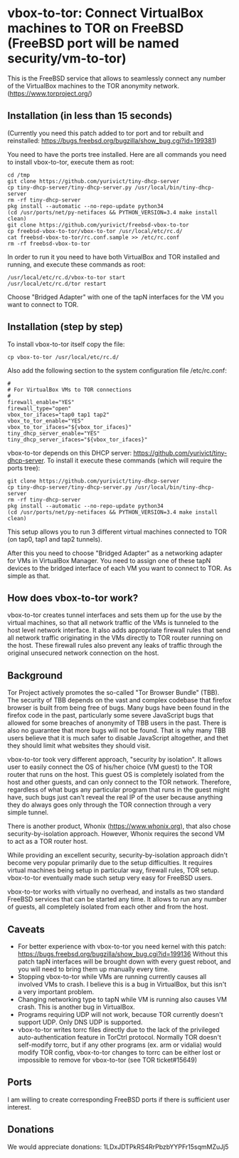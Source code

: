 # vbox-to-tor: Connect VirtualBox machines to TOR on FreeBSD (FreeBSD port will be named security/vm-to-tor)

This is the FreeBSD service that allows to seamlessly connect any number of the VirtualBox machines to the TOR anonymity network. (https://www.torproject.org/)

## Installation (in less than 15 seconds)

(Currently you need this patch added to tor port and tor rebuilt and reinstalled: https://bugs.freebsd.org/bugzilla/show_bug.cgi?id=199381)

You need to have the ports tree installed. Here are all commands you need to install vbox-to-tor, execute them as root:
```shell
cd /tmp
git clone https://github.com/yurivict/tiny-dhcp-server
cp tiny-dhcp-server/tiny-dhcp-server.py /usr/local/bin/tiny-dhcp-server
rm -rf tiny-dhcp-server
pkg install --automatic --no-repo-update python34
(cd /usr/ports/net/py-netifaces && PYTHON_VERSION=3.4 make install clean)
git clone https://github.com/yurivict/freebsd-vbox-to-tor
cp freebsd-vbox-to-tor/vbox-to-tor /usr/local/etc/rc.d/
cat freebsd-vbox-to-tor/rc.conf.sample >> /etc/rc.conf
rm -rf freebsd-vbox-to-tor
```

In order to run it you need to have both VirtualBox and TOR installed and running, and execute these commands as root:
```shell
/usr/local/etc/rc.d/vbox-to-tor start
/usr/local/etc/rc.d/tor restart
```
Choose "Bridged Adapter" with one of the tapN interfaces for the VM you want to connect to TOR.

## Installation (step by step)

To install vbox-to-tor itself copy the file:<br/>
```shell
cp vbox-to-tor /usr/local/etc/rc.d/
```

Also add the following section to the system configuration file /etc/rc.conf:<br/>
```shell
#
# For VirtualBox VMs to TOR connections
#
firewall_enable="YES"
firewall_type="open"
vbox_tor_ifaces="tap0 tap1 tap2"
vbox_to_tor_enable="YES"
vbox_to_tor_ifaces="${vbox_tor_ifaces}"
tiny_dhcp_server_enable="YES"
tiny_dhcp_server_ifaces="${vbox_tor_ifaces}"
```

vbox-to-tor depends on this DHCP server: https://github.com/yurivict/tiny-dhcp-server. To install it execute these commands (which will require the ports tree):
```shell
git clone https://github.com/yurivict/tiny-dhcp-server
cp tiny-dhcp-server/tiny-dhcp-server.py /usr/local/bin/tiny-dhcp-server
rm -rf tiny-dhcp-server
pkg install --automatic --no-repo-update python34
(cd /usr/ports/net/py-netifaces && PYTHON_VERSION=3.4 make install clean)
```

This setup allows you to run 3 different virtual machines connected to TOR (on tap0, tap1 and tap2 tunnels).

After this you need to choose "Bridged Adapter" as a networking adapter for VMs in VirtualBox Manager. You need to assign one of these tapN devices to the bridged interface of each VM you want to connect to TOR. As simple as that.

## How does vbox-to-tor work?

vbox-to-tor creates tunnel interfaces and sets them up for the use by the virtual machines, so that all network traffic of the VMs is tunneled to the host level network interface. It also adds appropriate firewall rules that send all network traffic originating in the VMs directly to TOR router running on the host. These firewall rules also prevent any leaks of traffic through the original unsecured network connection on the host.

## Background

Tor Project actively promotes the so-called "Tor Browser Bundle" (TBB). The security of TBB depends on the vast and complex codebase that firefox browser is built from being free of bugs. Many bugs have been found in the firefox code in the past, particularly some severe JavaScript bugs that allowed for some breaches of anonymity of TBB users in the past. There is also no guarantee that more bugs will not be found. That is why many TBB users believe that it is much safer to disable JavaScript altogether, and thet they should limit what websites they should visit.

vbox-to-tor took very different approach, "security by isolation". It allows user to easily connect the OS of his/her choice (VM guest) to the TOR router that runs on the host. This guest OS is completely isolated from the host and other guests, and can only connect to the TOR network. Therefore, regardless of what bugs any particular program that runs in the guest might have, such bugs just can't reveal the real IP of the user because anything they do always goes only through the TOR connection through a very simple tunnel.

There is another product, Whonix (https://www.whonix.org), that also chose security-by-isolation approach. However, Whonix requires the second VM to act as a TOR router host.

While providing an excellent security, security-by-isolation approach didn't become very popular primarily due to the setup difficulties. It requires virtual machines being setup in particular way, firewall rules, TOR setup. vbox-to-tor eventually made such setup very easy for FreeBSD users.

vbox-to-tor works with virtually no overhead, and installs as two standard FreeBSD services that can be started any time. It allows to run any number of guests, all completely isolated from each other and from the host.

## Caveats

* For better experience with vbox-to-tor you need kernel with this patch: https://bugs.freebsd.org/bugzilla/show_bug.cgi?id=199136 Without this patch tapN interfaces will be brought down with every guest reboot, and you will need to bring them up manually every time.
* Stopping vbox-to-tor while VMs are running currently causes all involved VMs to crash. I believe this is a bug in VirtualBox, but this isn't a very important problem.
* Changing networking type to tapN while VM is running also causes VM crash. This is another bug in VirtualBox.
* Programs requiring UDP will not work, because TOR currently doesn't support UDP. Only DNS UDP is supported.
* vbox-to-tor writes torrc files directly due to the lack of the privileged auto-authentication feature in TorCtrl protocol. Normally TOR doesn't self-modify torrc, but if any other programs (ex. arm or vidalia) would modify TOR config, vbox-to-tor changes to torrc can be either lost or impossible to remove for vbox-to-tor (see TOR ticket#15649)

## Ports

I am willing to create corresponding FreeBSD ports if there is sufficient user interest.

## Donations

We would appreciate donations: 1LDxJDTPkRS4RrPbzbYYPFr15sqmMZuJj5


